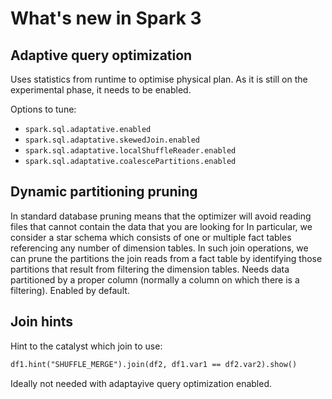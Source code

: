 # What's new in Spark 3

## Adaptive query optimization
Uses statistics from runtime to optimise physical plan. As it is still on the experimental phase, it needs to be enabled.

Options to tune:
- `spark.sql.adaptative.enabled`
- `spark.sql.adaptative.skewedJoin.enabled`
- `spark.sql.adaptative.localShuffleReader.enabled`
- `spark.sql.adaptative.coalescePartitions.enabled`

## Dynamic partitioning pruning
In standard database pruning means that the optimizer will avoid reading files that cannot contain the data that you are looking for
In particular, we consider a star schema which consists of one or multiple fact tables referencing any number of dimension tables. In such join operations, we can prune the partitions the join reads from a fact table by identifying those partitions that result from filtering the dimension tables.
Needs data partitioned by a proper column (normally a column on which there is a filtering). Enabled by default.

## Join hints
Hint to the catalyst which join to use:
```markdown
df1.hint("SHUFFLE_MERGE").join(df2, df1.var1 == df2.var2).show()
```
Ideally not needed with adaptayive query optimization enabled.

